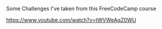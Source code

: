 Some Challenges I've taken from this FreeCodeCamp course

https://www.youtube.com/watch?v=tWVWeAqZ0WU
